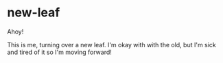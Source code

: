 # new-leaf

Ahoy!

This is me, turning over a new leaf.
I'm okay with with the old, but I'm sick and tired of it so I'm moving forward!
